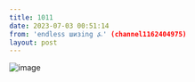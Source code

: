 ```yaml
---
title: 1011
date: 2023-07-03 00:51:14
from: 'endless шизing ⍼' (channel1162404975)
layout: post
---
```


![image](photos/photo_103@03-07-2023_00-51-14.jpg)


